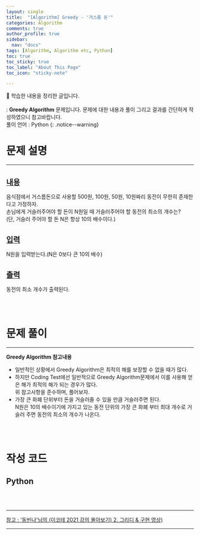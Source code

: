 ```yaml
---
layout: single
title:  "[Algorithm] Greedy - '거스름 돈'" 
categories: Algorithm
comments: true
author_profile: true
sidebar:
  nav: "docs"
tags: [Algorithm, Algorithm etc, Python]
toc: true
toc_sticky: true
toc_label: "About This Page"
toc_icon: "sticky-note"

---
```


📣 학습한 내용을 정리한 글입니다. <br>
<br>
: **Greedy Algorithm** 문제입니다. 문제에 대한 내용과 풀이 그리고 결과를 간단하게 작성하였으니 참고바랍니다.  
  풀이 언어 : Python
{: .notice--warning}

# 문제 설명

---

<br>
<b><u><span style="font-size:20px">내용</span></u></b>

음식점에서 거스름돈으로 사용할 500원, 100원, 50원, 10원짜리 동전이 무한히 존재한다고 가정하자.  
손님에게 거슬러주어야 할 돈이 N원일 때 거슬러주어야 할 동전의 최소의 개수는?  
(단, 거슬러 주어야 할 돈 N은 항상 10의 배수이다.)

<br>
<b><u><span style="font-size:20px">입력</span></u></b>

N원을 입력받는다.(N은 0보다 큰 10의 배수)

<br>
<b><u><span style="font-size:20px">출력</span></u></b>

동전의 최소 개수가 출력된다.

<br>
<br>

# 문제 풀이

---

**Greedy Algorithm 참고내용**
- 일반적인 상황에서 Greedy Algorithm은 최적의 해를 보장할 수 없을 때가 많다.<br>
- 하지만 Coding Test에선 일반적으로 Greedy Algorithm문제에서 이를 사용해 얻은 해가 최적의 해가 되는 경우가 많다.<br>
위 참고사항을 준수하며, 풀어보자.<br>
- 가장 큰 화폐 단위부터 돈을 거슬러줄 수 있을 만큼 거슬러주면 된다.  
N원은 10의 배수이기에 가지고 있는 동전 단위의 가장 큰 화폐 부터 최대 개수로 거슬러 주면 동전의 최소의 개수가 나온다.

<br>
<br>

# 작성 코드

## Python

<script src="https://gist.github.com/easyoung-lee/642b60a219f9a0dce568280fc7c5a385.js"></script>

<br>
<br>

---
[참고 : '동빈나'님의 (이코테 2021 강의 몰아보기) 2. 그리디 & 구현 영상)](https://www.youtube.com/watch?v=2zjoKjt97vQ&list=PLRx0vPvlEmdAghTr5mXQxGpHjWqSz0dgC&index=2)

---
